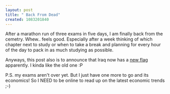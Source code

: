 ```yaml
--- 
layout: post
title: " Back From Dead"
created: 1083201840
---
```

After a marathon run of three exams in five days, I am finally back from the cemetry. Whew.. feels good. Especially after a week thinking of which chapter next to study or when to take a break and planning for every hour of the day to pack in as much studying as possible. 

Anyways, this post also is to announce that Iraq now has a <a href="http://www.guardian.co.uk/Iraq/Story/0,2763,1204666,00.html?=rss">new flag</a> apparently. I kinda like the old one :P

P.S. my exams aren't over yet. But I just have one more to go and its economics! So I NEED to be online to read up on the latest economic trends ;-)
